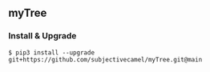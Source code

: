 ## myTree

### Install & Upgrade

```
$ pip3 install --upgrade git+https://github.com/subjectivecamel/myTree.git@main
```
